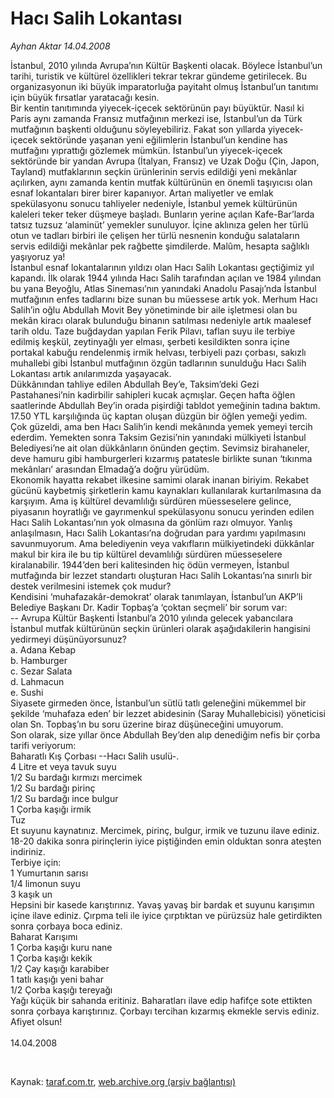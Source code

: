 # Hacı Salih Lokantası

*Ayhan Aktar 14.04.2008*

<div class="taraf_structure_2col_1zq">
<div class="margen_n">



 <p>İstanbul, 2010 yılında Avrupa’nın Kültür Başkenti olacak. Böylece İstanbul’un tarihi, turistik ve kültürel özellikleri tekrar tekrar gündeme getirilecek. Bu organizasyonun iki büyük imparatorluğa payitaht olmuş İstanbul’un tanıtımı için büyük fırsatlar yaratacağı kesin.<br/>
Bir kentin tanıtımında yiyecek-içecek sektörünün payı büyüktür. Nasıl ki Paris aynı zamanda Fransız mutfağının merkezi ise, İstanbul’un da Türk mutfağının başkenti olduğunu söyleyebiliriz. Fakat son yıllarda yiyecek-içecek sektöründe yaşanan yeni eğilimlerin İstanbul’un kendine has mutfağını yıprattığı gözlemek mümkün. İstanbul’un yiyecek-içecek sektöründe bir yandan Avrupa (İtalyan, Fransız) ve Uzak Doğu (Çin, Japon, Tayland) mutfaklarının seçkin ürünlerinin servis edildiği yeni mekânlar açılırken, aynı zamanda kentin mutfak kültürünün en önemli taşıyıcısı olan esnaf lokantaları birer birer kapanıyor. Artan maliyetler ve emlak spekülasyonu sonucu tahliyeler nedeniyle, İstanbul yemek kültürünün kaleleri teker teker düşmeye başladı. Bunların yerine açılan Kafe-Bar’larda tatsız tuzsuz ‘alaminüt’ yemekler sunuluyor. İçine aklınıza gelen her türlü otun ve tadları birbiri ile çelişen her türlü nesnenin konduğu salataların servis edildiği mekânlar pek rağbette şimdilerde. Malûm, hesapta sağlıklı yaşıyoruz ya!<br/>
İstanbul esnaf lokantalarının yıldızı olan Hacı Salih Lokantası geçtiğimiz yıl kapandı. İlk olarak 1944 yılında Hacı Salih tarafından açılan ve 1984 yılından bu yana Beyoğlu, Atlas Sineması’nın yanındaki Anadolu Pasajı’nda İstanbul mutfağının enfes tadlarını bize sunan bu müessese artık yok. Merhum Hacı Salih’in oğlu Abdullah Movit Bey yönetiminde bir aile işletmesi olan bu mekân kiracı olarak bulunduğu binanın satılması nedeniyle artık maalesef tarih oldu. Taze buğdaydan yapılan Ferik Pilavı, taflan suyu ile terbiye edilmiş keşkül, zeytinyağlı yer elması, şerbeti kesildikten sonra içine portakal kabuğu rendelenmiş irmik helvası, terbiyeli pazı çorbası, sakızlı muhallebi gibi İstanbul mutfağının özgün tadlarının sunulduğu Hacı Salih Lokantası artık anılarımızda yaşayacak.<br/>
Dükkânından tahliye edilen Abdullah Bey’e, Taksim’deki Gezi Pastahanesi’nin kadirbilir sahipleri kucak açmışlar. Geçen hafta öğlen saatlerinde Abdullah Bey’in orada pişirdiği tabldot yemeğinin tadına baktım. 17.50 YTL karşılığında üç kaptan oluşan düzgün bir öğlen yemeği yedim. Çok güzeldi, ama ben Hacı Salih’in kendi mekânında yemek yemeyi tercih ederdim. Yemekten sonra Taksim Gezisi’nin yanındaki mülkiyeti İstanbul Belediyesi’ne ait olan dükkânların önünden geçtim. Sevimsiz birahaneler, deve hamuru gibi hamburgerleri kızarmış patatesle birlikte sunan ‘tıkınma mekânları’ arasından Elmadağ’a doğru yürüdüm. <br/>
Ekonomik hayatta rekabet ilkesine samimi olarak inanan biriyim. Rekabet gücünü kaybetmiş şirketlerin kamu kaynakları kullanılarak kurtarılmasına da karşıyım. Ama iş kültürel devamlılığı sürdüren müesseselere gelince, piyasanın hoyratlığı ve gayrımenkul spekülasyonu sonucu yerinden edilen Hacı Salih Lokantası’nın yok olmasına da gönlüm razı olmuyor. Yanlış anlaşılmasın, Hacı Salih Lokantası’na doğrudan para yardımı yapılmasını savunmuyorum. Ama belediyenin veya vakıfların mülkiyetindeki dükkânlar makul bir kira ile bu tip kültürel devamlılığı sürdüren müesseselere kiralanabilir. 1944’den beri kalitesinden hiç ödün vermeyen, İstanbul mutfağında bir lezzet standartı oluşturan Hacı Salih Lokantası’na sınırlı bir destek verilmesini istemek çok mudur? <br/>
Kendisini ‘muhafazakâr-demokrat’ olarak tanımlayan, İstanbul’un AKP’li Belediye Başkanı Dr. Kadir Topbaş’a ‘çoktan seçmeli’ bir sorum var:<br/>
-- Avrupa Kültür Başkenti İstanbul’a 2010 yılında gelecek yabancılara İstanbul mutfak kültürünün seçkin ürünleri olarak aşağıdakilerin hangisini yedirmeyi düşünüyorsunuz?<br/>
a. Adana Kebap   <br/>
b. Hamburger   <br/>
c. Sezar Salata      <br/>
d. Lahmacun   <br/>
e. Sushi<br/>
Siyasete girmeden önce, İstanbul’un sütlü tatlı geleneğini mükemmel bir şekilde ‘muhafaza eden’ bir lezzet abidesinin (Saray Muhallebicisi) yöneticisi olan Sn. Topbaş’ın bu soru üzerine biraz düşüneceğini umuyorum.<br/>
Son olarak, size yıllar önce Abdullah Bey’den alıp denediğim nefis bir çorba tarifi veriyorum:<br/>
Baharatlı Kış Çorbası --Hacı Salih usulü-.<br/>
4 Litre et veya tavuk suyu<br/>
1/2 Su bardağı kırmızı mercimek<br/>
1/2 Su bardağı pirinç      <br/>
1/2 Su bardağı ince bulgur<br/>
1 Çorba kaşığı irmik      <br/>
Tuz<br/>
Et suyunu kaynatınız. Mercimek, pirinç, bulgur, irmik ve tuzunu ilave ediniz. 18-20 dakika sonra pirinçlerin iyice piştiğinden emin olduktan sonra ateşten indiriniz. <br/>
Terbiye için:<br/>
1 Yumurtanın sarısı      <br/>
1/4 limonun suyu      <br/>
3 kaşık un<br/>
Hepsini bir kasede karıştırınız. Yavaş yavaş bir bardak et suyunu karışımın içine ilave ediniz. Çırpma teli ile iyice çırptıktan ve pürüzsüz hale getirdikten sonra çorbaya boca ediniz.<br/>
Baharat Karışımı<br/>
1 Çorba kaşığı kuru nane   <br/>
1 Çorba kaşığı kekik<br/>
1/2 Çay kaşığı karabiber   <br/>
1 tatlı kaşığı yeni bahar<br/>
1/2 Çorba kaşığı tereyağı<br/>
Yağı küçük bir sahanda eritiniz. Baharatları ilave edip hafifçe sote ettikten sonra çorbaya karıştırınız. Çorbayı tercihan kızarmış ekmekle servis ediniz. Afiyet olsun!<br/>
<br/>
14.04.2008</p>

<br/>


<div id="taraf_not">
</div>

</div>


</div>

Kaynak: [taraf.com.tr](http://www.taraf.com.tr:80/makale/393.htm), [web.archive.org (arşiv bağlantısı)](http://web.archive.org/web/20090410154440/http://www.taraf.com.tr:80/makale/393.htm)

